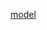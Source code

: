 <a href='https://drive.google.com/file/d/1u_ppCXbOm8EkT6duS9b2UyH6dqui2LRN/view?usp=sharing'><p>model</p></a>
